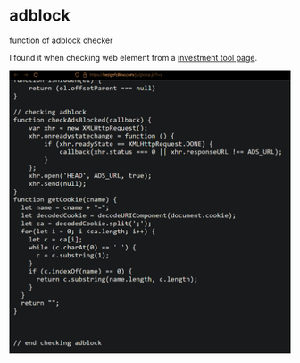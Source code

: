 # adblock
function of adblock checker

I found it when checking web element from a [investment tool page](https://hedgefollow.com/js/global.js?f=s).

![!](img/adblock_function.png)

